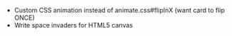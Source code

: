 * Custom CSS animation instead of animate.css#flipInX (want card to flip ONCE)
* Write space invaders for HTML5 canvas
